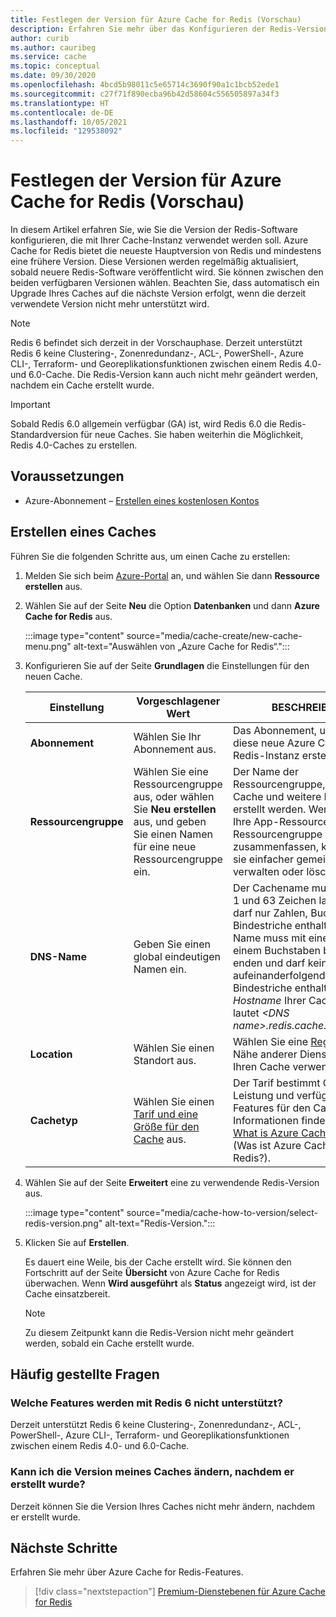 ```yaml
---
title: Festlegen der Version für Azure Cache for Redis (Vorschau)
description: Erfahren Sie mehr über das Konfigurieren der Redis-Version.
author: curib
ms.author: cauribeg
ms.service: cache
ms.topic: conceptual
ms.date: 09/30/2020
ms.openlocfilehash: 4bcd5b98011c5e65714c3690f90a1c1bcb52ede1
ms.sourcegitcommit: c27f71f890ecba96b42d58604c556505897a34f3
ms.translationtype: HT
ms.contentlocale: de-DE
ms.lasthandoff: 10/05/2021
ms.locfileid: "129538092"
---
```

# <a name="set-redis-version-for-azure-cache-for-redis-preview"></a>Festlegen der Version für Azure Cache for Redis (Vorschau)
In diesem Artikel erfahren Sie, wie Sie die Version der Redis-Software konfigurieren, die mit Ihrer Cache-Instanz verwendet werden soll. Azure Cache for Redis bietet die neueste Hauptversion von Redis und mindestens eine frühere Version. Diese Versionen werden regelmäßig aktualisiert, sobald neuere Redis-Software veröffentlicht wird. Sie können zwischen den beiden verfügbaren Versionen wählen. Beachten Sie, dass automatisch ein Upgrade Ihres Caches auf die nächste Version erfolgt, wenn die derzeit verwendete Version nicht mehr unterstützt wird.

> [!NOTE]
> Redis 6 befindet sich derzeit in der Vorschauphase. Derzeit unterstützt Redis 6 keine Clustering-, Zonenredundanz-, ACL-, PowerShell-, Azure CLI-, Terraform- und Georeplikationsfunktionen zwischen einem Redis 4.0- und 6.0-Cache. Die Redis-Version kann auch nicht mehr geändert werden, nachdem ein Cache erstellt wurde. 
>

> [!IMPORTANT]
> Sobald Redis 6.0 allgemein verfügbar (GA) ist, wird Redis 6.0 die Redis-Standardversion für neue Caches. Sie haben weiterhin die Möglichkeit, Redis 4.0-Caches zu erstellen. 
>

## <a name="prerequisites"></a>Voraussetzungen
* Azure-Abonnement – [Erstellen eines kostenlosen Kontos](https://azure.microsoft.com/free/)

## <a name="create-a-cache"></a>Erstellen eines Caches
Führen Sie die folgenden Schritte aus, um einen Cache zu erstellen:

1. Melden Sie sich beim [Azure-Portal](https://portal.azure.com) an, und wählen Sie dann **Ressource erstellen** aus.
  
1. Wählen Sie auf der Seite **Neu** die Option **Datenbanken** und dann **Azure Cache for Redis** aus.

    :::image type="content" source="media/cache-create/new-cache-menu.png" alt-text="Auswählen von „Azure Cache for Redis“.":::
   
1. Konfigurieren Sie auf der Seite **Grundlagen** die Einstellungen für den neuen Cache.
   
    | Einstellung      | Vorgeschlagener Wert  | BESCHREIBUNG |
    | ------------ |  ------- | -------------------------------------------------- |
    | **Abonnement** | Wählen Sie Ihr Abonnement aus. | Das Abonnement, unter dem diese neue Azure Cache for Redis-Instanz erstellt wird. | 
    | **Ressourcengruppe** | Wählen Sie eine Ressourcengruppe aus, oder wählen Sie **Neu erstellen** aus, und geben Sie einen Namen für eine neue Ressourcengruppe ein. | Der Name der Ressourcengruppe, in der Ihr Cache und weitere Ressourcen erstellt werden. Wenn Sie alle Ihre App-Ressourcen in einer Ressourcengruppe zusammenfassen, können Sie sie einfacher gemeinsam verwalten oder löschen. | 
    | **DNS-Name** | Geben Sie einen global eindeutigen Namen ein. | Der Cachename muss zwischen 1 und 63 Zeichen lang sein und darf nur Zahlen, Buchstaben und Bindestriche enthalten. Der Name muss mit einer Zahl oder einem Buchstaben beginnen und enden und darf keine aufeinanderfolgenden Bindestriche enthalten. Der *Hostname* Ihrer Cache-Instanz lautet *\<DNS name>.redis.cache.windows.net*. | 
    | **Location** | Wählen Sie einen Standort aus. | Wählen Sie eine [Region](https://azure.microsoft.com/regions/) in der Nähe anderer Dienste aus, die Ihren Cache verwenden. |
    | **Cachetyp** | Wählen Sie einen [Tarif und eine Größe für den Cache](https://azure.microsoft.com/pricing/details/cache/) aus. |  Der Tarif bestimmt Größe, Leistung und verfügbare Features für den Cache. Weitere Informationen finden Sie unter [What is Azure Cache for Redis](cache-overview.md) (Was ist Azure Cache for Redis?). |
   
1. Wählen Sie auf der Seite **Erweitert** eine zu verwendende Redis-Version aus.
   
    :::image type="content" source="media/cache-how-to-version/select-redis-version.png" alt-text="Redis-Version.":::

1. Klicken Sie auf **Erstellen**. 
   
    Es dauert eine Weile, bis der Cache erstellt wird. Sie können den Fortschritt auf der Seite **Übersicht** von Azure Cache for Redis überwachen. Wenn **Wird ausgeführt** als **Status** angezeigt wird, ist der Cache einsatzbereit.

    > [!NOTE]
    > Zu diesem Zeitpunkt kann die Redis-Version nicht mehr geändert werden, sobald ein Cache erstellt wurde.
    >

## <a name="faq"></a>Häufig gestellte Fragen

### <a name="what-features-arent-supported-with-redis-6"></a>Welche Features werden mit Redis 6 nicht unterstützt?

Derzeit unterstützt Redis 6 keine Clustering-, Zonenredundanz-, ACL-, PowerShell-, Azure CLI-, Terraform- und Georeplikationsfunktionen zwischen einem Redis 4.0- und 6.0-Cache. 

### <a name="can-i-change-the-version-of-my-cache-after-its-created"></a>Kann ich die Version meines Caches ändern, nachdem er erstellt wurde?

Derzeit können Sie die Version Ihres Caches nicht mehr ändern, nachdem er erstellt wurde.

## <a name="next-steps"></a>Nächste Schritte
Erfahren Sie mehr über Azure Cache for Redis-Features.

> [!div class="nextstepaction"]
> [Premium-Dienstebenen für Azure Cache for Redis](cache-overview.md#service-tiers)
